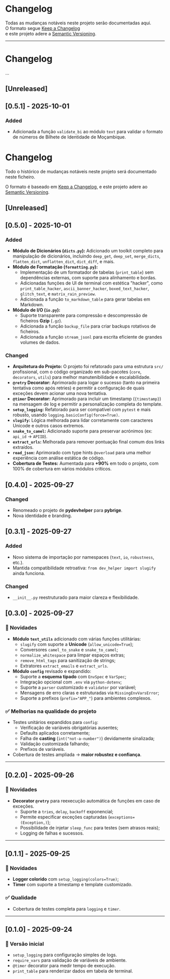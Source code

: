 # Changelog

Todas as mudanças notáveis neste projeto serão documentadas aqui.  
O formato segue [Keep a Changelog](https://keepachangelog.com/pt-BR/1.1.0/)  
e este projeto adere a [Semantic Versioning](https://semver.org/lang/pt-BR/).

---



# Changelog

...

## [Unreleased]

## [0.5.1] - 2025-10-01

### Added
- Adicionada a função `validate_bi` ao módulo `text` para validar o formato de números de Bilhete de Identidade de Moçambique.


# Changelog

Todo o histórico de mudanças notáveis neste projeto será documentado neste ficheiro.

O formato é baseado em [Keep a Changelog](https://keepachangelog.com/en/1.0.0/),
e este projeto adere ao [Semantic Versioning](https://semver.org/spec/v2.0.0.html).

## [Unreleased]

## [0.5.0] - 2025-10-01

### Added
- **Módulo de Dicionários (`dicts.py`):** Adicionado um toolkit completo para manipulação de dicionários, incluindo `deep_get`, `deep_set`, `merge_dicts`, `flatten_dict`, `unflatten_dict`, `dict_diff`, e mais.
- **Módulo de Formatação (`formatting.py`):**
    - Implementação de um formatador de tabelas (`print_table`) sem dependências externas, com suporte para alinhamento e bordas.
    - Adicionadas funções de UI de terminal com estética "hacker", como `print_table_hacker`, `ascii_banner_hacker`, `boxed_text_hacker`, `glitch_text`, e `matrix_rain_preview`.
    - Adicionada a função `to_markdown_table` para gerar tabelas em Markdown.
- **Módulo de I/O (`io.py`):**
    - Suporte transparente para compressão e descompressão de ficheiros **Gzip** (`.gz`).
    - Adicionada a função `backup_file` para criar backups rotativos de ficheiros.
    - Adicionada a função `stream_jsonl` para escrita eficiente de grandes volumes de dados.

### Changed
- **Arquitetura do Projeto:** O projeto foi refatorado para uma estrutura `src/` profissional, com o código organizado em sub-pacotes (`core`, `decorators`, `utils`) para melhor manutenibilidade e escalabilidade.
- **`@retry` Decorator:** Aprimorado para logar o sucesso (tanto na primeira tentativa como após retries) e permitir a configuração de quais exceções devem acionar uma nova tentativa.
- **`@timer` Decorator:** Aprimorado para incluir um timestamp (`{timestamp}`) na mensagem de log e permitir a personalização completa do template.
- **`setup_logging`:** Refatorado para ser compatível com `pytest` e mais robusto, usando `logging.basicConfig(force=True)`.
- **`slugify`:** Lógica melhorada para lidar corretamente com caracteres Unicode e outros casos extremos.
- **`snake_to_camel`:** Adicionado suporte para preservar acrónimos (ex: `api_id` -> `APIID`).
- **`extract_urls`:** Melhorada para remover pontuação final comum dos links extraídos.
- **`read_json`:** Aprimorado com type hints `@overload` para uma melhor experiência com análise estática de código.
- **Cobertura de Testes:** Aumentada para **+90%** em todo o projeto, com 100% de cobertura em vários módulos críticos.


## [0.4.0] - 2025-09-27
### Changed
- Renomeado o projeto de **pydevhelper** para **pybrige**.
- Nova identidade e branding.


## [0.3.1] - 2025-09-27
### Added
- Novo sistema de importação por namespaces (`text`, `io`, `robustness`, etc.).
- Mantida compatibilidade retroativa: `from dev_helper import slugify` ainda funciona.

### Changed
- `__init__.py` reestruturado para maior clareza e flexibilidade.


## [0.3.0] - 2025-09-27

### 🚀 Novidades
- **Módulo `text_utils`** adicionado com várias funções utilitárias:
  - `slugify` com suporte a **Unicode** (`allow_unicode=True`);
  - Conversores `camel_to_snake` e `snake_to_camel`;
  - `normalize_whitespace` para limpar espaços extras;
  - `remove_html_tags` para sanitização de strings;
  - Extratores `extract_emails` e `extract_urls`.
- **Módulo `config`** revisado e expandido:
  - Suporte a **esquema tipado** com `EnvSpec` e `VarSpec`;
  - Integração opcional com `.env` via `python-dotenv`;
  - Suporte a `parser` customizado e `validator` por variável;
  - Mensagens de erro claras e estruturadas via `MissingEnvVarsError`;
  - Suporte a prefixos (`prefix="APP_"`) para ambientes complexos.

### ✅ Melhorias na qualidade do projeto
- Testes unitários expandidos para `config`:
  - Verificação de variáveis obrigatórias ausentes;
  - Defaults aplicados corretamente;
  - Falha de **casting** (`int("not-a-number")`) devidamente sinalizada;
  - Validação customizada falhando;
  - Prefixos de variáveis.
- Cobertura de testes ampliada → **maior robustez e confiança**.

---

## [0.2.0] - 2025-09-26

### 🚀 Novidades
- **Decorator `@retry`** para reexecução automática de funções em caso de exceções.
  - Suporte a `tries`, `delay`, `backoff` exponencial;
  - Permite especificar exceções capturadas (`exceptions=(Exception,)`);
  - Possibilidade de injetar `sleep_func` para testes (sem atrasos reais);
  - Logging de falhas e sucessos.

---

## [0.1.1] - 2025-09-25

### 🚀 Novidades
- **Logger colorido** com `setup_logging(colors=True)`;
- **Timer** com suporte a timestamp e template customizado.

### ✅ Qualidade
- Cobertura de testes completa para `logging` e `timer`.

---

## [0.1.0] - 2025-09-24

### 🚀 Versão inicial
- `setup_logging` para configuração simples de logs.
- `require_vars` para validação de variáveis de ambiente.
- `@timer` decorator para medir tempo de execução.
- `print_table` para renderizar dados em tabela de terminal.
